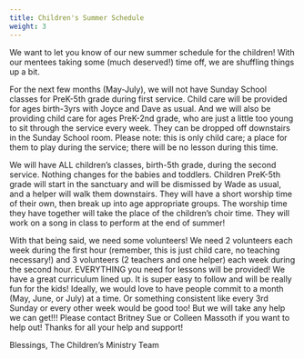 ```yaml
---
title: Children's Summer Schedule
weight: 3
---
```


We want to let you know of our new summer schedule for the children! With our mentees taking some (much deserved!) time off, we are shuffling things up a bit.




For the next few months (May-July), we will not have Sunday School classes for PreK-5th grade during first service. Child care will be provided for ages birth-3yrs with Joyce and Dave as usual. And we will also be providing child care for ages PreK-2nd grade, who are just a little too young to sit through the service every week. They can be dropped off downstairs in the Sunday School room. Please note: this is only child care; a place for them to play during the service; there will be no lesson during this time.




We will have ALL children’s classes, birth-5th grade, during the second service. Nothing changes for the babies and toddlers. Children PreK-5th grade will start in the sanctuary and will be dismissed by Wade as usual, and a helper will walk them downstairs. They will have a short worship time of their own, then break up into age appropriate groups. The worship time they have together will take the place of the children’s choir time. They will work on a song in class to perform at the end of summer!




With that being said, we need some volunteers! We need 2 volunteers each week during the first hour (remember, this is just child care, no teaching necessary!) and 3 volunteers (2 teachers and one helper) each week during the second hour. EVERYTHING you need for lessons will be provided! We have a great curriculum lined up. It is super easy to follow and will be really fun for the kids! Ideally, we would love to have people commit to a month (May, June, or July) at a time. Or something consistent like every 3rd Sunday or every other week would be good too! But we will take any help we can get!!! Please contact Britney Sue or Colleen Massoth if you want to help out! Thanks for all your help and support!




Blessings, The Children’s Ministry Team